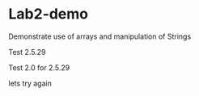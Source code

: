 # Lab2-demo
Demonstrate use of arrays and manipulation of Strings

Test 2.5.29

Test 2.0 for 2.5.29

lets try again
